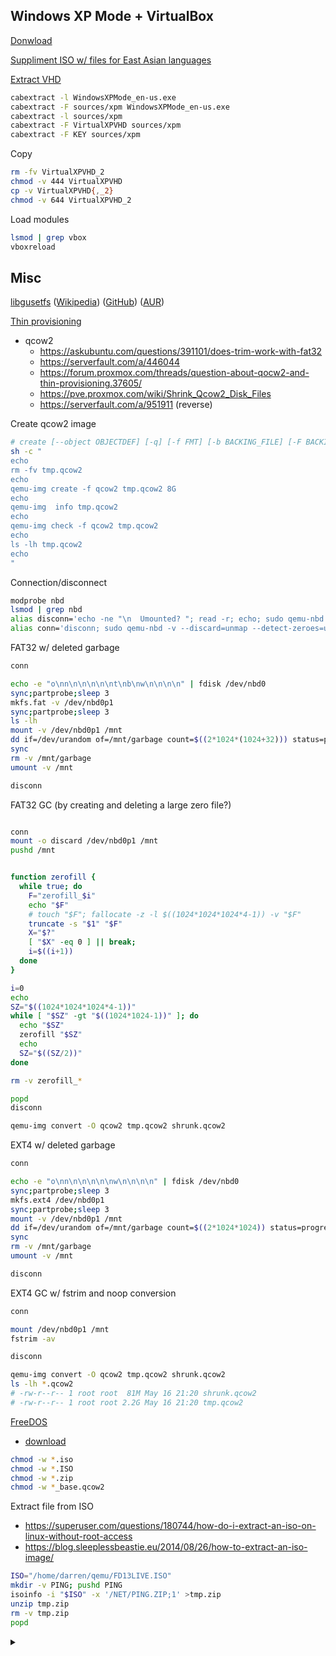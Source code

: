 ## Windows XP Mode + VirtualBox

[Donwload](https://www.microsoft.com/en-us/download/details.aspx?id=8002)

[Suppliment ISO w/ files for East Asian languages](https://isoriver.com/windows-xp-iso-download/)

[Extract VHD](https://www.makeuseof.com/tag/download-windows-xp-for-free-and-legally-straight-from-microsoft-si/)

```bash
cabextract -l WindowsXPMode_en-us.exe
cabextract -F sources/xpm WindowsXPMode_en-us.exe
cabextract -l sources/xpm
cabextract -F VirtualXPVHD sources/xpm
cabextract -F KEY sources/xpm
```

Copy

```bash
rm -fv VirtualXPVHD_2
chmod -v 444 VirtualXPVHD
cp -v VirtualXPVHD{,_2}
chmod -v 644 VirtualXPVHD_2
```

Load modules

```bash
lsmod | grep vbox
vboxreload
```

## Misc

[libgusetfs](http://libguestfs.org/)
([Wikipedia](https://en.wikipedia.org/wiki/Libguestfs))
([GitHub](https://github.com/libguestfs/libguestfs))
([AUR](https://aur.archlinux.org/packages/libguestfs/))

[Thin provisioning](https://en.wikipedia.org/wiki/Thin_provisioning)
* qcow2
  * https://askubuntu.com/questions/391101/does-trim-work-with-fat32
  * https://serverfault.com/a/446044
  * https://forum.proxmox.com/threads/question-about-qocw2-and-thin-provisioning.37605/
  * https://pve.proxmox.com/wiki/Shrink_Qcow2_Disk_Files
  * https://serverfault.com/a/951911 (reverse)

Create qcow2 image

```bash
# create [--object OBJECTDEF] [-q] [-f FMT] [-b BACKING_FILE] [-F BACKING_FMT] [-u] [-o OPTIONS] FILENAME [SIZE]
sh -c "
echo
rm -fv tmp.qcow2
echo
qemu-img create -f qcow2 tmp.qcow2 8G
echo
qemu-img  info tmp.qcow2
echo
qemu-img check -f qcow2 tmp.qcow2
echo
ls -lh tmp.qcow2
echo
"
```

Connection/disconnect

```bash
modprobe nbd
lsmod | grep nbd
alias disconn='echo -ne "\n  Umounted? "; read -r; echo; sudo qemu-nbd -v -d /dev/nbd0'
alias conn='disconn; sudo qemu-nbd -v --discard=unmap --detect-zeroes=unmap -c /dev/nbd0 tmp.qcow2 &'
```

FAT32 w/ deleted garbage

```bash
conn

echo -e "o\nn\n\n\n\n\nt\nb\nw\n\n\n\n" | fdisk /dev/nbd0
sync;partprobe;sleep 3
mkfs.fat -v /dev/nbd0p1
sync;partprobe;sleep 3
ls -lh
mount -v /dev/nbd0p1 /mnt
dd if=/dev/urandom of=/mnt/garbage count=$((2*1024*(1024+32))) status=progress
sync
rm -v /mnt/garbage
umount -v /mnt

disconn
```

FAT32 GC (by creating and deleting a large zero file?)

```bash

conn
mount -o discard /dev/nbd0p1 /mnt
pushd /mnt


function zerofill {
  while true; do
    F="zerofill_$i"
    echo "$F"
    # touch "$F"; fallocate -z -l $((1024*1024*1024*4-1)) -v "$F"
    truncate -s "$1" "$F"
    X="$?"
    [ "$X" -eq 0 ] || break;
    i=$((i+1))
  done
}

i=0
echo
SZ="$((1024*1024*1024*4-1))"
while [ "$SZ" -gt "$((1024*1024-1))" ]; do
  echo "$SZ"
  zerofill "$SZ"
  echo
  SZ="$((SZ/2))"
done

rm -v zerofill_*

popd
disconn

qemu-img convert -O qcow2 tmp.qcow2 shrunk.qcow2

```

EXT4 w/ deleted garbage

```bash
conn

echo -e "o\nn\n\n\n\n\nw\n\n\n\n" | fdisk /dev/nbd0
sync;partprobe;sleep 3
mkfs.ext4 /dev/nbd0p1
sync;partprobe;sleep 3
mount -v /dev/nbd0p1 /mnt
dd if=/dev/urandom of=/mnt/garbage count=$((2*1024*1024)) status=progress
sync
rm -v /mnt/garbage
umount -v /mnt

disconn
```

EXT4 GC w/ fstrim and noop conversion

```bash
conn

mount /dev/nbd0p1 /mnt
fstrim -av

disconn

qemu-img convert -O qcow2 tmp.qcow2 shrunk.qcow2
ls -lh *.qcow2
# -rw-r--r-- 1 root root  81M May 16 21:20 shrunk.qcow2
# -rw-r--r-- 1 root root 2.2G May 16 21:20 tmp.qcow2
```



[FreeDOS](https://www.freedos.org/)
* [download](https://www.freedos.org/download/)

```bash
chmod -w *.iso
chmod -w *.ISO
chmod -w *.zip
chmod -w *_base.qcow2
```

Extract file from ISO
* https://superuser.com/questions/180744/how-do-i-extract-an-iso-on-linux-without-root-access
* https://blog.sleeplessbeastie.eu/2014/08/26/how-to-extract-an-iso-image/
```bash
ISO="/home/darren/qemu/FD13LIVE.ISO"
mkdir -v PING; pushd PING
isoinfo -i "$ISO" -x '/NET/PING.ZIP;1' >tmp.zip
unzip tmp.zip
rm -v tmp.zip
popd
```




<details><summary>&nbsp;</summary>

Thin provisioning VDI
  * https://superuser.com/a/529183/)
  * https://www.howtogeek.com/312883/how-to-shrink-a-virtualbox-virtual-machine-and-free-up-disk-space/)

VirtualBox
  * [Create VM](https://www.andreafortuna.org/2019/10/24/how-to-create-a-virtualbox-vm-from-command-line/)

Convert between raw, qcow2, qed, vdi, vmdk, vhd
  * [openstack](https://docs.openstack.org/image-guide/convert-images.html)
  * [superuser](https://superuser.com/questions/360517)

freedos.md

```bash
qemu-system-x86_64 \
  -enable-kvm \
  -m 4096 \
  -k en \
  -drive file="$ISO",media=cdrom \
  -display gtk \
  -no-reboot
```

</details>
